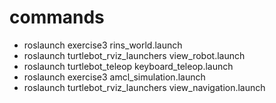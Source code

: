 # commands

- roslaunch exercise3 rins_world.launch
- roslaunch turtlebot_rviz_launchers view_robot.launch
- roslaunch turtlebot_teleop keyboard_teleop.launch
- roslaunch exercise3 amcl_simulation.launch
- roslaunch turtlebot_rviz_launchers view_navigation.launch
